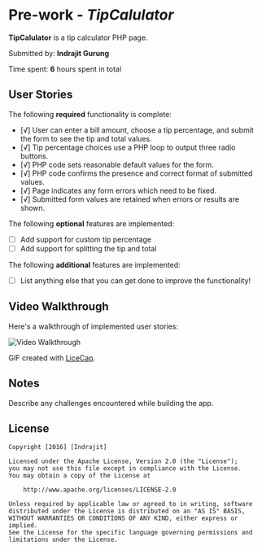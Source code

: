 # Pre-work - *TipCalulator*

**TipCalulator** is a tip calculator PHP page.

Submitted by: **Indrajit Gurung**

Time spent: **6** hours spent in total

## User Stories

The following **required** functionality is complete:
* [√] User can enter a bill amount, choose a tip percentage, and submit the form to see the tip and total values.
* [√] Tip percentage choices use a PHP loop to output three radio buttons.
* [√] PHP code sets reasonable default values for the form.
* [√] PHP code confirms the presence and correct format of submitted values.
* [√] Page indicates any form errors which need to be fixed.
* [√] Submitted form values are retained when errors or results are shown.

The following **optional** features are implemented:
* [ ] Add support for custom tip percentage
* [ ] Add support for splitting the tip and total

The following **additional** features are implemented:

* [ ] List anything else that you can get done to improve the functionality!

## Video Walkthrough

Here's a walkthrough of implemented user stories:

<img src='http://i.imgur.com/2rhbzfv.gif' title='Video Walkthrough' width='' alt='Video Walkthrough' />

GIF created with [LiceCap](http://www.cockos.com/licecap/).

## Notes

Describe any challenges encountered while building the app.


## License

    Copyright [2016] [Indrajit]

    Licensed under the Apache License, Version 2.0 (the "License");
    you may not use this file except in compliance with the License.
    You may obtain a copy of the License at

        http://www.apache.org/licenses/LICENSE-2.0

    Unless required by applicable law or agreed to in writing, software
    distributed under the License is distributed on an "AS IS" BASIS,
    WITHOUT WARRANTIES OR CONDITIONS OF ANY KIND, either express or implied.
    See the License for the specific language governing permissions and
    limitations under the License.
